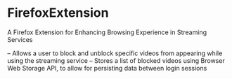 # FirefoxExtension
A Firefox Extension for Enhancing Browsing Experience in Streaming Services

– Allows a user to block and unblock specific videos from appearing while using the streaming service
– Stores a list of blocked videos using Browser Web Storage API, to allow for persisting data between login
sessions
